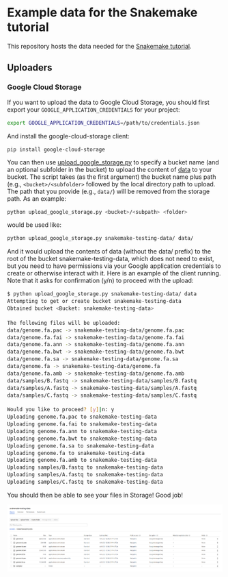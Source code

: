 # Example data for the Snakemake tutorial

This repository hosts the data needed for the [Snakemake tutorial](https://snakemake.readthedocs.io/en/stable/tutorial/tutorial.html).

## Uploaders

### Google Cloud Storage

If you want to upload the data to Google Cloud Storage, you should first
export your `GOOGLE_APPLICATION_CREDENTIALS` for your project:

```bash
export GOOGLE_APPLICATION_CREDENTIALS=/path/to/credentials.json
```

And install the google-cloud-storage client:

```bsah
pip install google-cloud-storage
```

You can then use [upload_google_storage.py](upload_google_storage.py) to specify a bucket name
(and an optional subfolder in the bucket) to upload the content of [data](data)
to your bucket. The script takes (as the first argument) the bucket name plus path
(e.g., `<bucket>/<subfolder>` followed by the local directory path to upload.
The path that you provide (e.g., `data/`) will be removed from the storage path.
As an example:

```bash
python upload_google_storage.py <bucket>/<subpath> <folder>
```

would be used like:

```bash
python upload_google_storage.py snakemake-testing-data/ data/
```

And it would upload the contents of data (without the data/ prefix) to 
the root of the bucket snakemake-testing-data, which does not need to exist,
but you need to have permissions via your Google application credentials
to create or otherwise interact with it. Here is an example of the client 
running. Note that it asks for confirmation (y/n) to proceed with the upload:

```bash
$ python upload_google_storage.py snakemake-testing-data/ data
Attempting to get or create bucket snakemake-testing-data
Obtained bucket <Bucket: snakemake-testing-data>

The following files will be uploaded:
data/genome.fa.pac -> snakemake-testing-data/genome.fa.pac
data/genome.fa.fai -> snakemake-testing-data/genome.fa.fai
data/genome.fa.ann -> snakemake-testing-data/genome.fa.ann
data/genome.fa.bwt -> snakemake-testing-data/genome.fa.bwt
data/genome.fa.sa -> snakemake-testing-data/genome.fa.sa
data/genome.fa -> snakemake-testing-data/genome.fa
data/genome.fa.amb -> snakemake-testing-data/genome.fa.amb
data/samples/B.fastq -> snakemake-testing-data/samples/B.fastq
data/samples/A.fastq -> snakemake-testing-data/samples/A.fastq
data/samples/C.fastq -> snakemake-testing-data/samples/C.fastq

Would you like to proceed? [y]|n: y
Uploading genome.fa.pac to snakemake-testing-data
Uploading genome.fa.fai to snakemake-testing-data
Uploading genome.fa.ann to snakemake-testing-data
Uploading genome.fa.bwt to snakemake-testing-data
Uploading genome.fa.sa to snakemake-testing-data
Uploading genome.fa to snakemake-testing-data
Uploading genome.fa.amb to snakemake-testing-data
Uploading samples/B.fastq to snakemake-testing-data
Uploading samples/A.fastq to snakemake-testing-data
Uploading samples/C.fastq to snakemake-testing-data
```

You should then be able to see your files in Storage! Good job!

![img/upload-google-storage.png](img/upload-google-storage.png)


